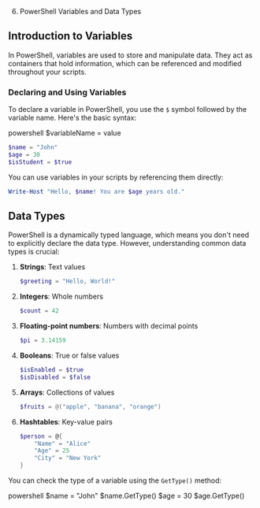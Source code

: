 6. PowerShell Variables and Data Types

## Introduction to Variables

In PowerShell, variables are used to store and manipulate data. They act as containers that hold information, which can be referenced and modified throughout your scripts.

### Declaring and Using Variables

To declare a variable in PowerShell, you use the `$` symbol followed by the variable name. Here's the basic syntax:

powershell
$variableName = value

````powershell
$name = "John"
$age = 30
$isStudent = $true
````

You can use variables in your scripts by referencing them directly:

```powershell
Write-Host "Hello, $name! You are $age years old."
```

## Data Types

PowerShell is a dynamically typed language, which means you don't need to explicitly declare the data type. However, understanding common data types is crucial:

1. **Strings**: Text values
   ```powershell
   $greeting = "Hello, World!"
   ```

2. **Integers**: Whole numbers
   ```powershell
   $count = 42
   ```

3. **Floating-point numbers**: Numbers with decimal points
   ```powershell
   $pi = 3.14159
   ```

4. **Booleans**: True or false values
   ```powershell
   $isEnabled = $true
   $isDisabled = $false
   ```

5. **Arrays**: Collections of values
   ```powershell
   $fruits = @("apple", "banana", "orange")
   ```

6. **Hashtables**: Key-value pairs
   ```powershell
   $person = @{
       "Name" = "Alice"
       "Age" = 25
       "City" = "New York"
   }
   ```

You can check the type of a variable using the `GetType()` method:

powershell
$name = "John"
$name.GetType()
$age = 30
$age.GetType()


